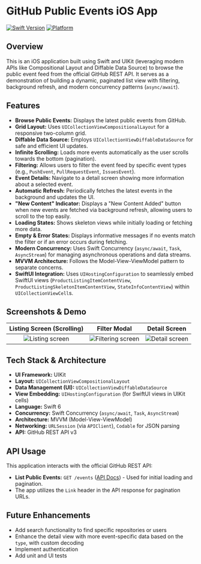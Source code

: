 # GitHub Public Events iOS App

[![Swift Version](https://img.shields.io/badge/Swift-5.7%2B-orange.svg)](https://img.shields.io/badge/Swift-5.7%2B-Orange.svg)
[![Platform](https://img.shields.io/badge/Platform-iOS%2015.0%2B-blue.svg)](https://img.shields.io/badge/Platform-iOS%2015.0%2B-blue.svg)

## Overview

This is an iOS application built using Swift and UIKit (leveraging modern APIs like Compositional Layout and Diffable Data Source) to browse the public event feed from the official GitHub REST API. It serves as a demonstration of building a dynamic, paginated list view with filtering, background refresh, and modern concurrency patterns (`async/await`).

## Features

*   **Browse Public Events:** Displays the latest public events from GitHub.
*   **Grid Layout:** Uses `UICollectionViewCompositionalLayout` for a responsive two-column grid.
*   **Diffable Data Source:** Employs `UICollectionViewDiffableDataSource` for safe and efficient UI updates.
*   **Infinite Scrolling:** Loads more events automatically as the user scrolls towards the bottom (pagination).
*   **Filtering:** Allows users to filter the event feed by specific event types (e.g., `PushEvent`, `PullRequestEvent`, `IssuesEvent`).
*   **Event Details:** Navigate to a detail screen showing more information about a selected event.
*   **Automatic Refresh:** Periodically fetches the latest events in the background and updates the UI.
*   **"New Content" Indicator:** Displays a "New Content Added" button when new events are fetched via background refresh, allowing users to scroll to the top easily.
*   **Loading States:** Shows skeleton views while initially loading or fetching more data.
*   **Empty & Error States:** Displays informative messages if no events match the filter or if an error occurs during fetching.
*   **Modern Concurrency:** Uses Swift Concurrency (`async/await`, `Task`, `AsyncStream`) for managing asynchronous operations and data streams.
*   **MVVM Architecture:** Follows the Model-View-ViewModel pattern to separate concerns.
*   **SwiftUI Integration:** Uses `UIHostingConfiguration` to seamlessly embed SwiftUI views (`ProductListingItemContentView`, `ProductListingSkeletonItemContentView`, `StateInfoContentView`) within `UICollectionViewCell`s.

## Screenshots & Demo

| Listing Screen (Scrolling) | Filter Modal | Detail Screen 
| :------------------------: | :----------: | :-----------: 
| ![Listing screen](docs/images/grids.gif) | ![Filtering screen](docs/images/filter.gif) | ![Detail screen ](docs/images/details.png)


## Tech Stack & Architecture

*   **UI Framework:** UIKit
*   **Layout:** `UICollectionViewCompositionalLayout`
*   **Data Management (UI):** `UICollectionViewDiffableDataSource`
*   **View Embedding:** `UIHostingConfiguration` (for SwiftUI views in UIKit cells)
*   **Language:** Swift 6
*   **Concurrency:** Swift Concurrency (`async/await`, `Task`, `AsyncStream`)
*   **Architecture:** MVVM (Model-View-ViewModel)
*   **Networking:** `URLSession` (via `APIClient`), `Codable` for JSON parsing
*   **API:** GitHub REST API v3

## API Usage

This application interacts with the official GitHub REST API:

*   **List Public Events:** `GET /events` ([API Docs](https://docs.github.com/en/rest/activity/events?apiVersion=2022-11-28#list-public-events)) - Used for initial loading and pagination.
*   The app utilizes the `Link` header in the API response for pagination URLs.

## Future Enhancements

*   Add search functionality to find specific repositories or users
*   Enhance the detail view with more event-specific data based on the `type`, with custom decoding
*   Implement authentication
*   Add unit and UI tests
